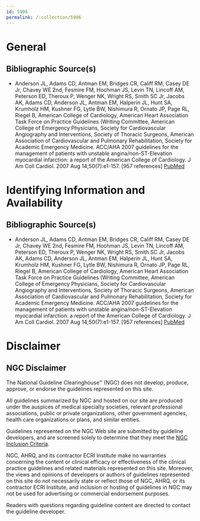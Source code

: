 ```yaml
---
id: 5906
permalink: /:collection/5906
---
```


# General

## Bibliographic Source(s)

- Anderson JL, Adams CD, Antman EM, Bridges CR, Califf RM, Casey DE Jr, Chavey WE 2nd, Fesmire FM, Hochman JS, Levin TN, Lincoff AM, Peterson ED, Theroux P, Wenger NK, Wright RS, Smith SC Jr, Jacobs AK, Adams CD, Anderson JL, Antman EM, Halperin JL, Hunt SA, Krumholz HM, Kushner FG, Lytle BW, Nishimura R, Ornato JP, Page RL, Riegel B, American College of Cardiology, American Heart Association Task Force on Practice Guidelines (Writing Committee, American College of Emergency Physicians, Society for Cardiovascular Angiography and Interventions, Society of Thoracic Surgeons, American Association of Cardiovascular and Pulmonary Rehabilitation, Society for Academic Emergency Medicine. ACC/AHA 2007 guidelines for the management of patients with unstable angina/non-ST-Elevation myocardial infarction: a report of the American College of Cardiology. J Am Coll Cardiol. 2007 Aug 14;50(7):e1-157. [957 references] [ PubMed ](http://www.ncbi.nlm.nih.gov/entrez/query.fcgi?cmd=Retrieve&db=pubmed&dopt=Abstract&list_uids=17692738)

# Identifying Information and Availability

## Bibliographic Source(s)

- Anderson JL, Adams CD, Antman EM, Bridges CR, Califf RM, Casey DE Jr, Chavey WE 2nd, Fesmire FM, Hochman JS, Levin TN, Lincoff AM, Peterson ED, Theroux P, Wenger NK, Wright RS, Smith SC Jr, Jacobs AK, Adams CD, Anderson JL, Antman EM, Halperin JL, Hunt SA, Krumholz HM, Kushner FG, Lytle BW, Nishimura R, Ornato JP, Page RL, Riegel B, American College of Cardiology, American Heart Association Task Force on Practice Guidelines (Writing Committee, American College of Emergency Physicians, Society for Cardiovascular Angiography and Interventions, Society of Thoracic Surgeons, American Association of Cardiovascular and Pulmonary Rehabilitation, Society for Academic Emergency Medicine. ACC/AHA 2007 guidelines for the management of patients with unstable angina/non-ST-Elevation myocardial infarction: a report of the American College of Cardiology. J Am Coll Cardiol. 2007 Aug 14;50(7):e1-157. [957 references] [ PubMed ](http://www.ncbi.nlm.nih.gov/entrez/query.fcgi?cmd=Retrieve&db=pubmed&dopt=Abstract&list_uids=17692738)

# Disclaimer

## NGC Disclaimer

The National Guideline Clearinghouse™ (NGC) does not develop, produce, approve, or endorse the guidelines represented on this site.

All guidelines summarized by NGC and hosted on our site are produced under the auspices of medical specialty societies, relevant professional associations, public or private organizations, other government agencies, health care organizations or plans, and similar entities.

Guidelines represented on the NGC Web site are submitted by guideline developers, and are screened solely to determine that they meet the [NGC Inclusion Criteria](/help-and-about/summaries/inclusion-criteria).

NGC, AHRQ, and its contractor ECRI Institute make no warranties concerning the content or clinical efficacy or effectiveness of the clinical practice guidelines and related materials represented on this site. Moreover, the views and opinions of developers or authors of guidelines represented on this site do not necessarily state or reflect those of NGC, AHRQ, or its contractor ECRI Institute, and inclusion or hosting of guidelines in NGC may not be used for advertising or commercial endorsement purposes.

Readers with questions regarding guideline content are directed to contact the guideline developer.

